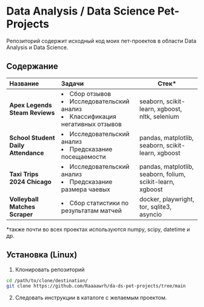# Data Analysis / Data Science Pet-Projects

Репозиторий содержит исходный код моих пет-проектов в области Data Analysis и Data Science.

## Содержание

| Название | Задачи | Стек* |
| :------- | :------- | ---- |
| **Apex Legends Steam Reviews** | <li>Сбор отзывов</li><li>Исследовательский анализ</li><li>Классификация негативных отзывов</li> | seaborn, scikit-learn, xgboost, nltk, selenium |
| **School Student Daily Attendance** | <li>Исследовательский анализ</li><li>Предсказание посещаемости</li> | pandas, matplotlib, seaborn, scikit-learn, xgboost |
| **Taxi Trips 2024 Chicago** | <li>Исследовательский анализ</li><li>Предсказание размера чаевых</li> | pandas, matplotlib, seaborn, folium, scikit-learn, xgboost |
| **Volleyball Matches Scraper** | <li>Сбор статистики по результатам матчей</li>| docker, playwright, tor, sqlite3, asyncio |

*также почти во всех проектах используются numpy, scipy, datetime и др.

## Установка (Linux)

1. Клонировать репозиторий

```bash
cd /path/to/clone/destination/
git clone https://github.com/Raaaawrh/da-ds-pet-projects/tree/main
```

2. Следовать инструкции в каталоге с желаемым проектом.    